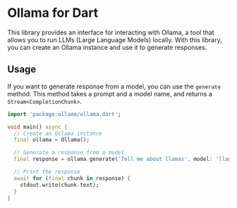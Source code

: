 # Ollama for Dart

This library provides an interface for interacting with Ollama, a tool that allows you to run LLMs (Large Language Models) locally. With this library, you can create an Ollama instance and use it to generate responses.

## Usage

If you want to generate response from a model, you can use the `generate` method. This method takes a prompt and a model name, and returns a `Stream<CompletionChunk>`.

```dart
import 'package:ollama/ollama.dart';

void main() async {
  // Create an Ollama instance
  final ollama = Ollama();

  // Generate a response from a model
  final response = ollama.generate('Tell me about llamas', model: 'llama2');

  // Print the response
  await for (final chunk in response) {
    stdout.write(chunk.text);
  }
}
```
